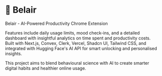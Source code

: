 # 🔮 Belair 
Belair - AI-Powered Productivity Chrome Extension

Features include daily usage limits, mood check-ins, and a detailed dashboard with insightful analytics on time spent and productivity costs. Built with Next.js, Convex, Clerk, Vercel, Shadcn UI, Tailwind CSS, and integrated with Hugging Face's AI API for smart unlocking and personalised insights.

This project aims to blend behavioural science with AI to create smarter digital habits and healthier online usage.

